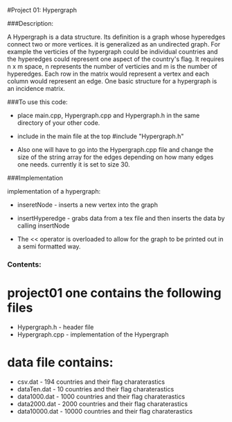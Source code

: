 #Project 01: Hypergraph

###Description:

A Hypergraph is a data structure. Its definition is a graph whose hyperedges connect two or more vertices. it is generalized as an undirected graph. For example the verticies of the hypergraph could be individual countries and the hyperedges could represent one aspect of the country's flag. It requires n x m space, n represents the number of verticies and m is the number of hyperedges. Each row in the matrix would represent a vertex and each column would represent an edge. One basic structure for a hypergraph is an incidence matrix. 

###To use this code:
* place main.cpp, Hypergraph.cpp and Hypergraph.h in the same directory of your other code. 

* include in the main file at the top #include "Hypergraph.h"

* Also one will have to go into the Hypergraph.cpp file and change the size of the string array for the edges depending on how many edges one needs. currently it is set to size 30.  

###Implementation 

implementation of a hypergraph:
* inseretNode - inserts a new vertex into the graph
* insertHyperedge - grabs data from a tex file and then inserts the 					  data by calling insertNode

* The << operator is overloaded to allow for the graph to be printed out in a semi formatted way. 

### Contents:
# project01 one contains the following files
* Hypergraph.h - header file 
* Hypergraph.cpp - implementation of the Hypergraph

# data file contains:
* csv.dat - 194 countries and their flag charaterastics
* dataTen.dat - 10 countries and their flag charaterastics
* data1000.dat - 1000 countries and their flag charaterastics
* data2000.dat - 2000 countries and their flag charaterastics
* data10000.dat - 10000 countries and their flag charaterastics